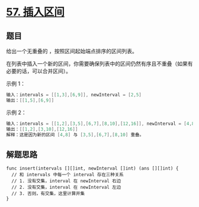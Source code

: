 # [57. 插入区间](https://leetcode-cn.com/problems/insert-interval/)

## 题目

给出一个无重叠的 ，按照区间起始端点排序的区间列表。

在列表中插入一个新的区间，你需要确保列表中的区间仍然有序且不重叠（如果有必要的话，可以合并区间）。

示例 1：

```c
输入：intervals = [[1,3],[6,9]], newInterval = [2,5]
输出：[[1,5],[6,9]]
```

示例 2：

```c
输入：intervals = [[1,2],[3,5],[6,7],[8,10],[12,16]], newInterval = [4,8]
输出：[[1,2],[3,10],[12,16]]
解释：这是因为新的区间 [4,8] 与 [3,5],[6,7],[8,10] 重叠。
```

## 解题思路

```golang
func insert(intervals [][]int, newInterval []int) (ans [][]int) {
  // 和 intervals 中每一个 interval 存在三种关系
  // 1. 没有交集，interval 在 newInterval 右边
  // 2. 没有交集，interval 在 newInterval 左边
  // 3. 否则，有交集，这里计算并集
}
```
